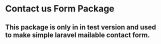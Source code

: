 # Contact us Form Package

## This package is only in in test version and used to make simple laravel mailable contact form.